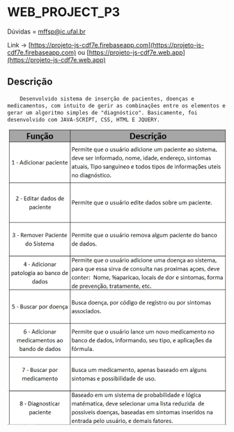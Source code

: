 # WEB_PROJECT_P3

Dúvidas = mffsp@ic.ufal.br

Link -> [https://projeto-js-cdf7e.firebaseapp.com](https://projeto-js-cdf7e.firebaseapp.com)
        ou [https://projeto-js-cdf7e.web.app](https://projeto-js-cdf7e.web.app)


## Descrição

        Desenvolvido sistema de inserção de pacientes, doenças e medicamentos, com intuito de gerir as combinações entre os elementos e gerar um algoritmo simples de "diagnóstico". Basicamente, foi desenvolvido com JAVA-SCRIPT, CSS, HTML E JQUERY.
        
<p align="center">
  <img  src="src/table.png">
</p>
